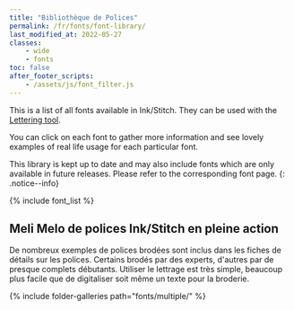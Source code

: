 ```yaml
---
title: "Bibliothèque de Polices"
permalink: /fr/fonts/font-library/
last_modified_at: 2022-05-27
classes:
    - wide
    - fonts
toc: false
after_footer_scripts:
    - /assets/js/font_filter.js
---
```

This is a list of all fonts available in Ink/Stitch. They can be used with the [Lettering tool](/docs/lettering/).

You can click on each font to gather more information and see lovely examples of real life usage for each particular font.

This library is kept up to date and may also include fonts which are only available in future releases. Please refer to the corresponding font page.
{: .notice--info}

{% include font_list %}

## Meli Melo de polices Ink/Stitch en pleine action

De nombreux exemples de polices brodées sont inclus dans les fiches de détails sur les polices. Certains brodés par des experts, d'autres par de presque complets débutants. Utiliser le lettrage est très simple, beaucoup plus facile que de digitaliser soit même un texte pour la broderie.

{% include folder-galleries path="fonts/multiple/" %}

